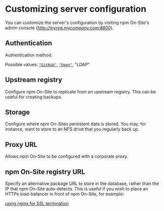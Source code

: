 <!--
order: 20
title: Customizing server configuration
-->

# Customizing server configuration

You can customize the server's configuration by visiting npm
On-Site's admin console (_http://myreg.mycompany.com:8800_).

## Authentication

Authentication method.

Possible values: [`"GitHub"`](/enterprise/github), [`"Open"`](/enterprise/no-authentication), "LDAP"

## Upstream registry

Configure npm On-Site to replicate from an upstream registry.
This can be useful for creating backups.

## Storage

Configure where npm On-Sites persistent data is stored. You may, for instance, want to store to an NFS drive that you regularly back up.

## Proxy URL

Allows npm On-Site to be configured with a corporate proxy.

## npm On-Site registry URL

Specify an alternative package URL to store in the database, rather than
the IP that npm On-Site auto-detects. This is useful if you wish
to place an HTTPs load-balancer in front of npm On-Site, for example:

[using nginx for SSL termination](https://gist.github.com/bcoe/c073859d060b802b15aa)
